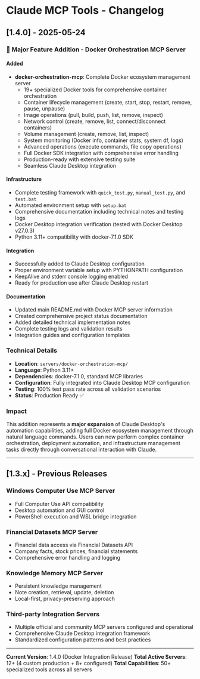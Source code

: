 # Claude MCP Tools - Changelog

## [1.4.0] - 2025-05-24

### 🎉 Major Feature Addition - Docker Orchestration MCP Server

#### Added
- **docker-orchestration-mcp**: Complete Docker ecosystem management server
  - 19+ specialized Docker tools for comprehensive container orchestration
  - Container lifecycle management (create, start, stop, restart, remove, pause, unpause)
  - Image operations (pull, build, push, list, remove, inspect)
  - Network control (create, remove, list, connect/disconnect containers)
  - Volume management (create, remove, list, inspect)
  - System monitoring (Docker info, container stats, system df, logs)
  - Advanced operations (execute commands, file copy operations)
  - Full Docker SDK integration with comprehensive error handling
  - Production-ready with extensive testing suite
  - Seamless Claude Desktop integration

#### Infrastructure
- Complete testing framework with `quick_test.py`, `manual_test.py`, and `test.bat`
- Automated environment setup with `setup.bat`
- Comprehensive documentation including technical notes and testing logs
- Docker Desktop integration verification (tested with Docker Desktop v27.0.3)
- Python 3.11+ compatibility with docker-7.1.0 SDK

#### Integration
- Successfully added to Claude Desktop configuration
- Proper environment variable setup with PYTHONPATH configuration
- KeepAlive and stderr console logging enabled
- Ready for production use after Claude Desktop restart

#### Documentation
- Updated main README.md with Docker MCP server information
- Created comprehensive project status documentation
- Added detailed technical implementation notes
- Complete testing logs and validation results
- Integration guides and configuration templates

### Technical Details
- **Location**: `servers/docker-orchestration-mcp/`
- **Language**: Python 3.11+
- **Dependencies**: docker-7.1.0, standard MCP libraries
- **Configuration**: Fully integrated into Claude Desktop MCP configuration
- **Testing**: 100% test pass rate across all validation scenarios
- **Status**: Production Ready ✅

### Impact
This addition represents a **major expansion** of Claude Desktop's automation capabilities, adding full Docker ecosystem management through natural language commands. Users can now perform complex container orchestration, deployment automation, and infrastructure management tasks directly through conversational interaction with Claude.

---

## [1.3.x] - Previous Releases

### Windows Computer Use MCP Server
- Full Computer Use API compatibility
- Desktop automation and GUI control
- PowerShell execution and WSL bridge integration

### Financial Datasets MCP Server  
- Financial data access via Financial Datasets API
- Company facts, stock prices, financial statements
- Comprehensive error handling and logging

### Knowledge Memory MCP Server
- Persistent knowledge management
- Note creation, retrieval, update, deletion
- Local-first, privacy-preserving approach

### Third-party Integration Servers
- Multiple official and community MCP servers configured and operational
- Comprehensive Claude Desktop integration framework
- Standardized configuration patterns and best practices

---

**Current Version**: 1.4.0 (Docker Integration Release)
**Total Active Servers**: 12+ (4 custom production + 8+ configured)
**Total Capabilities**: 50+ specialized tools across all servers